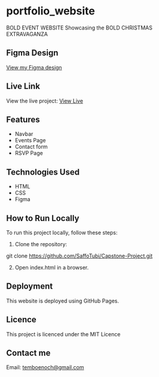 # portfolio_website

BOLD EVENT WEBSITE
Showcasing the BOLD CHRISTMAS EXTRAVAGANZA

## Figma Design

 <a href="
https://www.figma.com/file/nCwgl6FZ6D0cyc0UrtO0aG/Zindua?type=design&mode=design&t=rjQIMpZvzvOVwvF4-1">View my Figma design</a>

## Live Link

View the live project:   <a href=" https://saffotubi.github.io/Capstone-Project/"> View Live </a>

## Features 

- Navbar
- Events Page
- Contact form
- RSVP Page 

## Technologies Used 

- HTML
- CSS
- Figma

## How to Run Locally

To run this project locally, follow these steps:

1. Clone the repository: 

git clone https://github.com/SaffoTubi/Capstone-Project.git

2. Open index.html in a browser.

## Deployment 

This website is deployed using GitHub Pages.

## Licence 

This project is licenced under the MIT Licence

## Contact me 

Email: temboenoch@gmail.com